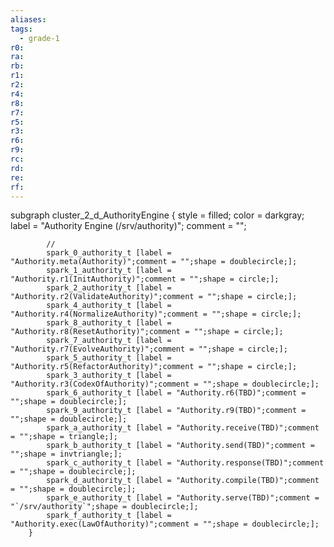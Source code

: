 ```yaml
---
aliases:
tags:
  - grade-1
r0:
ra:
rb:
r1:
r2:
r4:
r8:
r7:
r5:
r3:
r6:
r9:
rc:
rd:
re:
rf:
---
```


subgraph cluster_2_d_AuthorityEngine {
            style = filled;
            color = darkgray;
            label = "Authority Engine (/srv/authority)";
            comment = "";

            //
            spark_0_authority_t [label = "Authority.meta(Authority)";comment = "";shape = doublecircle;];
            spark_1_authority_t [label = "Authority.r1(InitAuthority)";comment = "";shape = circle;];
            spark_2_authority_t [label = "Authority.r2(ValidateAuthority)";comment = "";shape = circle;];
            spark_4_authority_t [label = "Authority.r4(NormalizeAuthority)";comment = "";shape = circle;];
            spark_8_authority_t [label = "Authority.r8(ResetAuthority)";comment = "";shape = circle;];
            spark_7_authority_t [label = "Authority.r7(EvolveAuthority)";comment = "";shape = circle;];
            spark_5_authority_t [label = "Authority.r5(RefactorAuthority)";comment = "";shape = circle;];
            spark_3_authority_t [label = "Authority.r3(CodexOfAuthority)";comment = "";shape = doublecircle;];
            spark_6_authority_t [label = "Authority.r6(TBD)";comment = "";shape = doublecircle;];
            spark_9_authority_t [label = "Authority.r9(TBD)";comment = "";shape = doublecircle;];
            spark_a_authority_t [label = "Authority.receive(TBD)";comment = "";shape = triangle;];
            spark_b_authority_t [label = "Authority.send(TBD)";comment = "";shape = invtriangle;];
            spark_c_authority_t [label = "Authority.response(TBD)";comment = "";shape = doublecircle;];
            spark_d_authority_t [label = "Authority.compile(TBD)";comment = "";shape = doublecircle;];
            spark_e_authority_t [label = "Authority.serve(TBD)";comment = "`/srv/authority`";shape = doublecircle;];
            spark_f_authority_t [label = "Authority.exec(LawOfAuthority)";comment = "";shape = doublecircle;];
        }
